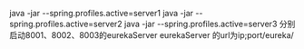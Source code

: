 java -jar --spring.profiles.active=server1
java -jar --spring.profiles.active=server2
java -jar --spring.profiles.active=server3
分别启动8001、8002、8003的eurekaServer
eurekaServer 的url为ip;port/eureka/